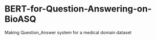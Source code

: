 # BERT-for-Question-Answering-on-BioASQ
Making Question_Answer system for a medical domain dataset 
